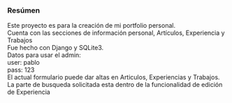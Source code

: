 ### Resúmen
Este proyecto es para la creación de mi portfolio personal.<br>
Cuenta con las secciones de información personal, Artículos, Experiencia y Trabajos <br>
Fue hecho con Django y SQLite3.<br>
Datos para usar el admin:<br>
user: pablo <br>
pass: 123 <br>
El actual formulario puede dar altas en Articulos, Experiencias y Trabajos.<br>
La parte de busqueda solicitada esta dentro de la funcionalidad de edición de Experiencia<br>